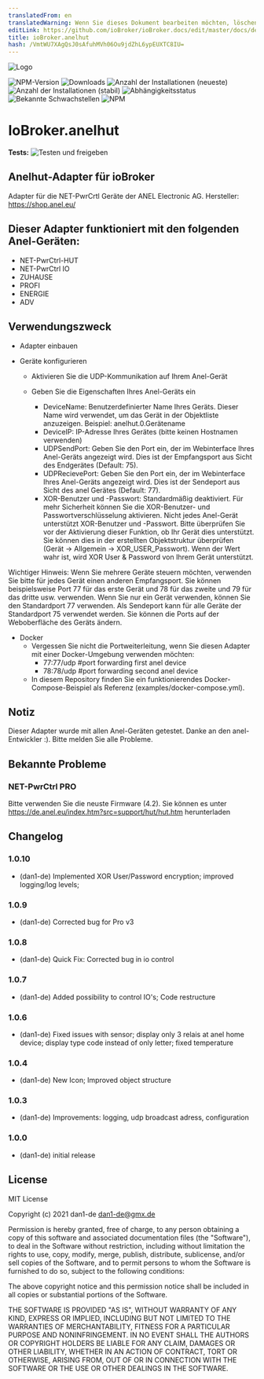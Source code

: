 ```yaml
---
translatedFrom: en
translatedWarning: Wenn Sie dieses Dokument bearbeiten möchten, löschen Sie bitte das Feld "translationsFrom". Andernfalls wird dieses Dokument automatisch erneut übersetzt
editLink: https://github.com/ioBroker/ioBroker.docs/edit/master/docs/de/adapterref/iobroker.anelhut/README.md
title: ioBroker.anelhut
hash: /VmtWU7XAgQsJ0sAfuhMVh06Ou9jdZhL6ypEUXTC8IU=
---
```

![Logo](../../../en/adapterref/iobroker.anelhut/admin/anelhut.png)

![NPM-Version](http://img.shields.io/npm/v/iobroker.anelhut.svg)
![Downloads](https://img.shields.io/npm/dm/iobroker.anelhut.svg)
![Anzahl der Installationen (neueste)](http://iobroker.live/badges/anelhut-installed.svg)
![Anzahl der Installationen (stabil)](http://iobroker.live/badges/anelhut-stable.svg)
![Abhängigkeitsstatus](https://img.shields.io/david/dan1-de/iobroker.anelhut.svg)
![Bekannte Schwachstellen](https://snyk.io/test/github/dan1-de/ioBroker.anelhut/badge.svg)
![NPM](https://nodei.co/npm/iobroker.anelhut.png?downloads=true)

# IoBroker.anelhut
**Tests:** ![Testen und freigeben](https://github.com/dan1-de/ioBroker.anelhut/workflows/Test%20and%20Release/badge.svg)

## Anelhut-Adapter für ioBroker
Adapter für die NET-PwrCrtl Geräte der ANEL Electronic AG.
Hersteller: https://shop.anel.eu/

## Dieser Adapter funktioniert mit den folgenden Anel-Geräten:
- NET-PwrCtrl-HUT
- NET-PwrCtrl IO
-   ZUHAUSE
-   PROFI
-   ENERGIE
- ADV

## Verwendungszweck
- Adapter einbauen

- Geräte konfigurieren

    - Aktivieren Sie die UDP-Kommunikation auf Ihrem Anel-Gerät
    - Geben Sie die Eigenschaften Ihres Anel-Geräts ein

        - DeviceName: Benutzerdefinierter Name Ihres Geräts. Dieser Name wird verwendet, um das Gerät in der Objektliste anzuzeigen. Beispiel: anelhut.0.Gerätename
        - DeviceIP: IP-Adresse Ihres Gerätes (bitte keinen Hostnamen verwenden)
        - UDPSendPort: Geben Sie den Port ein, der im Webinterface Ihres Anel-Geräts angezeigt wird. Dies ist der Empfangsport aus Sicht des Endgerätes (Default: 75).
        - UDPRecievePort: Geben Sie den Port ein, der im Webinterface Ihres Anel-Geräts angezeigt wird. Dies ist der Sendeport aus Sicht des anel Gerätes (Default: 77).
        - XOR-Benutzer und -Passwort: Standardmäßig deaktiviert. Für mehr Sicherheit können Sie die XOR-Benutzer- und Passwortverschlüsselung aktivieren. Nicht jedes Anel-Gerät unterstützt XOR-Benutzer und -Passwort. Bitte überprüfen Sie vor der Aktivierung dieser Funktion, ob Ihr Gerät dies unterstützt. Sie können dies in der erstellten Objektstruktur überprüfen (Gerät -> Allgemein -> XOR_USER_Passwort). Wenn der Wert wahr ist, wird XOR User & Password von Ihrem Gerät unterstützt.

Wichtiger Hinweis: Wenn Sie mehrere Geräte steuern möchten, verwenden Sie bitte für jedes Gerät einen anderen Empfangsport.
Sie können beispielsweise Port 77 für das erste Gerät und 78 für das zweite und 79 für das dritte usw. verwenden.
Wenn Sie nur ein Gerät verwenden, können Sie den Standardport 77 verwenden.
Als Sendeport kann für alle Geräte der Standardport 75 verwendet werden.
Sie können die Ports auf der Weboberfläche des Geräts ändern.

- Docker
    - Vergessen Sie nicht die Portweiterleitung, wenn Sie diesen Adapter mit einer Docker-Umgebung verwenden möchten:
        - 77:77/udp #port forwarding first anel device
        - 78:78/udp #port forwarding second anel device
    - In diesem Repository finden Sie ein funktionierendes Docker-Compose-Beispiel als Referenz (examples/docker-compose.yml).

## Notiz
Dieser Adapter wurde mit allen Anel-Geräten getestet. Danke an den anel-Entwickler :).
Bitte melden Sie alle Probleme.

## Bekannte Probleme
### NET-PwrCtrl PRO
Bitte verwenden Sie die neuste Firmware (4.2). Sie können es unter https://de.anel.eu/index.htm?src=support/hut/hut.htm herunterladen

## Changelog

### 1.0.10

-   (dan1-de) Implemented XOR User/Password encryption; improved logging/log levels;

### 1.0.9

-   (dan1-de) Corrected bug for Pro v3

### 1.0.8

-   (dan1-de) Quick Fix: Corrected bug in io control

### 1.0.7

-   (dan1-de) Added possibility to control IO's; Code restructure

### 1.0.6

-   (dan1-de) Fixed issues with sensor; display only 3 relais at anel home device; display type code instead of only letter; fixed temperature

### 1.0.4

-   (dan1-de) New Icon; Improved object structure

### 1.0.3

-   (dan1-de) Improvements: logging, udp broadcast adress, configuration

### 1.0.0

-   (dan1-de) initial release

## License

MIT License

Copyright (c) 2021 dan1-de <dan1-de@gmx.de>

Permission is hereby granted, free of charge, to any person obtaining a copy
of this software and associated documentation files (the "Software"), to deal
in the Software without restriction, including without limitation the rights
to use, copy, modify, merge, publish, distribute, sublicense, and/or sell
copies of the Software, and to permit persons to whom the Software is
furnished to do so, subject to the following conditions:

The above copyright notice and this permission notice shall be included in all
copies or substantial portions of the Software.

THE SOFTWARE IS PROVIDED "AS IS", WITHOUT WARRANTY OF ANY KIND, EXPRESS OR
IMPLIED, INCLUDING BUT NOT LIMITED TO THE WARRANTIES OF MERCHANTABILITY,
FITNESS FOR A PARTICULAR PURPOSE AND NONINFRINGEMENT. IN NO EVENT SHALL THE
AUTHORS OR COPYRIGHT HOLDERS BE LIABLE FOR ANY CLAIM, DAMAGES OR OTHER
LIABILITY, WHETHER IN AN ACTION OF CONTRACT, TORT OR OTHERWISE, ARISING FROM,
OUT OF OR IN CONNECTION WITH THE SOFTWARE OR THE USE OR OTHER DEALINGS IN THE
SOFTWARE.